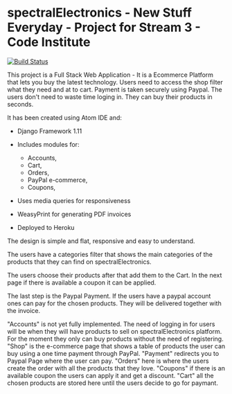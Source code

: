 # spectralElectronics - New Stuff Everyday - Project for Stream 3 - Code Institute

[![Build Status](https://travis-ci.org/luciangheorghe/spectralElectronicsv5.svg?branch=master)](https://travis-ci.org/luciangheorghe/spectralElectronicsv5)

This project is a Full Stack Web Application - It is a Ecommerce Platform that lets you buy the latest technology.
Users need to access the shop filter what they need and at to cart. Payment is taken securely using Paypal. The users don't need to waste
time loging in. They can buy their products in seconds.

It has been created using Atom IDE and:

-   Django Framework 1.11
-   Includes modules for:

    -   Accounts,
    -   Cart,
    -   Orders,
    -   PayPal e-commerce,
    -   Coupons,

-   Uses media queries for responsiveness
-   WeasyPrint for generating PDF invoices
-   Deployed to Heroku

The design is simple and flat, responsive and easy to understand.

The users have a categories filter that shows the main categories of the products that they can find on spectralElectronics.

The users choose their products after that add them to the Cart. In the next page if there is available a coupon it can be applied.

The last step is the Paypal Payment. If the users have a paypal account ones can pay for the chosen products. They will be delivered together with the invoice.

"Accounts" is not yet fully implemented. The need of logging in for users will be when they will have products to sell on spectralElectronics platform. For the moment they only can buy products without the need of registering. 
"Shop" is the e-commerce page that shows a table of products the user can buy using a one time payment through PayPal.
"Payment" redirects you to Paypal Page where the user can pay.
"Orders" here is where the users create the order with all the products that they love.
"Coupons" if there is an available coupon the users can apply it and get a discount.
"Cart" all the chosen products are stored here until the users decide to go for paymant.
